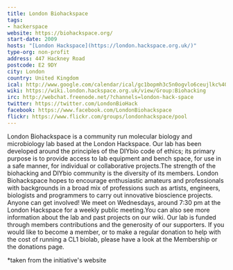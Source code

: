 ```yaml
---
title: London Biohackspace
tags:
- hackerspace
website: https://biohackspace.org/
start-date: 2009
hosts: "[London Hackspace](https://london.hackspace.org.uk/)"
type-org: non-profit
address: 447 Hackney Road
postcode: E2 9DY
city: London
country: United Kingdom
ical: http://www.google.com/calendar/ical/gc1bopmh3c5n0ogvlo6ceujlkc%40group.calendar.google.com/public/basic.ics
wiki: https://wiki.london.hackspace.org.uk/view/Group:Biohacking
irc: http://webchat.freenode.net/?channels=london-hack-space
twitter: https://twitter.com/LondonBioHack
facebook: https://www.facebook.com/LondonBiohackspace
flickr: https://www.flickr.com/groups/londonhackspace/pool
---
```


London Biohackspace is a community run molecular biology and microbiology lab based at the London Hackspace. Our lab has been developed around the principles of the DIYbio code of ethics; its primary purpose is to provide access to lab equipment and bench space, for use in a safe manner, for individual or collaborative projects.The strength of the biohacking and DIYbio community is the diversity of its members. London Biohackspace hopes to encourage enthusiastic amateurs and professionals with backgrounds in a broad mix of professions such as artists, engineers, biologists and programmers to carry out innovative bioscience projects. Anyone can get involved! We meet on Wednesdays, around 7:30 pm at the London Hackspace for a weekly public meeting.You can also see more information about the lab and past projects on our wiki. Our lab is funded through members contributions and the generosity of our supporters. If you would like to become a member, or to make a regular donation to help with the cost of running a CL1 biolab, please have a look at the Membership or the donations page.


\*taken from the initiative's website
